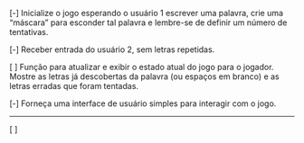 [-] Inicialize o jogo esperando o usuário 1 escrever uma palavra, crie uma
“máscara” para esconder tal palavra e lembre-se de definir um número de
tentativas.

[-] Receber entrada do usuário 2, sem letras repetidas.

[ ] Função para atualizar e exibir o estado atual do jogo para o jogador. Mostre
as letras já descobertas da palavra (ou espaços em branco) e as letras
erradas que foram tentadas.

[-] Forneça uma interface de usuário simples para interagir com o jogo.

-------

[ ]